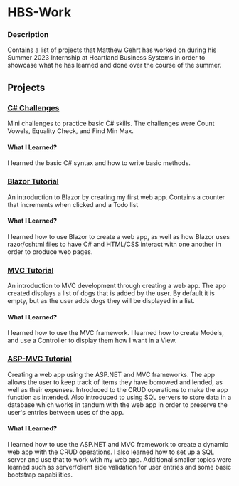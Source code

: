 # HBS-Work

### Description

Contains a list of projects that Matthew Gehrt has worked on during his Summer 2023 Internship at Heartland Business Systems in order to showcase what he has learned and done over the course of the summer.

## Projects

### [C# Challenges](https://github.com/mgehrt1/HBS-Work/tree/main/C%23%20Challenges)

Mini challenges to practice basic C# skills. The challenges were Count Vowels, Equality Check, and Find Min Max.

#### What I Learned?

I learned the basic C# syntax and how to write basic methods.

### [Blazor Tutorial](https://github.com/mgehrt1/HBS-Work/tree/main/BlazorApp)

An introduction to Blazor by creating my first web app. Contains a counter that increments when clicked and a Todo list

#### What I Learned?

I learned how to use Blazor to create a web app, as well as how Blazor uses razor/cshtml files to have C# and HTML/CSS interact with one another in order to produce web pages.

### [MVC Tutorial](https://github.com/mgehrt1/HBS-Work/tree/main/FirstMVC)

An introduction to MVC development through creating a web app. The app created displays a list of dogs that is added by the user. By default it is empty, but as the user adds dogs they will be displayed in a list.

#### What I Learned?

I learned how to use the MVC framework. I learned how to create Models, and use a Controller to display them how I want in a View.

### [ASP-MVC Tutorial](https://github.com/mgehrt1/HBS-Work/tree/add-asp-mvc-app/ASP-MVCApp)

Creating a web app using the ASP.NET and MVC frameworks. The app allows the user to keep track of items they have borrowed and lended, as well as their expenses. Introduced to the CRUD operations to make the app function as intended. Also introduced to using SQL servers to store data in a database which works in tandum with the web app in order to preserve the user's entries between uses of the app.

#### What I Learned?

I learned how to use the ASP.NET and MVC framework to create a dynamic web app with the CRUD operations. I also learned how to set up a SQL server and use that to work with my web app. Additional smaller topics were learned such as server/client side validation for user entries and some basic bootstrap capabilities.
